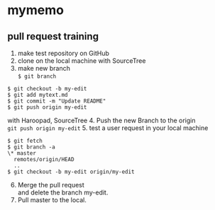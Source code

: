 # mymemo


## pull request training

1. make test repository on GitHub
2. clone on the local machine with SourceTree
3. make new branch  
`$ git branch`
```
$ git checkout -b my-edit
$ git add mytext.md
$ git commit -m "Update README"
$ git push origin my-edit
```
with Haroopad, SourceTree
4. Push the new Branch to the origin  
`git push origin my-edit`
5. test a user request in your local machine  
```
$ git fetch
$ git branch -a
\* master
  remotes/origin/HEAD
  ..
$ git checkout -b my-edit origin/my-edit
```
6. Merge the pull request  
and delete the branch my-edit.
7. Pull master to the local.